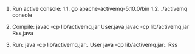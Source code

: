 1. Run active console:
  1.1. go apache-activemq-5.10.0/bin
  1.2. ./activemq console
2. Compile:
  javac -cp lib/activemq.jar User.java
  javac -cp lib/activemq.jar Rss.java

3. Run:
  java -cp lib/activemq.jar:. User
  java -cp lib/activemq.jar:. Rss
